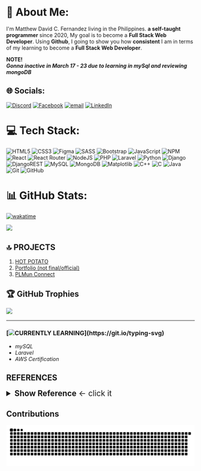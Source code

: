 # 💫 About Me:
I'm Matthew David C. Fernandez living in the Philippines. **a self-taught programmer** since 2020, My goal is to become a **Full Stack Web Developer**. Using **Github**, I going to show you how **consistent** I am in terms of my learning to become a **Full Stack Web Developer**. 

<strong>  NOTE! <br> <i>Gonna inactive in March 17 - 23 due to learning in mySql and reviewing mongoDB</i> </strong>
<br>


## 🌐 Socials:
[![Discord](https://img.shields.io/badge/Discord-%237289DA.svg?logo=discord&logoColor=white)](https://discord.gg/chewinggummmy) [![Facebook](https://img.shields.io/badge/Facebook-%231877F2.svg?logo=Facebook&logoColor=white)](https://facebook.com/Matthew.act546) [![email](https://img.shields.io/badge/Email-D14836?logo=gmail&logoColor=white)](mailto:matthewyt765@gmail.com) [![LinkedIn](https://img.shields.io/badge/LinkedIn-%230077B5.svg?logo=linkedin&logoColor=white)](https://linkedin.com/in/matthew-david-fernandez-188237298) 


# 💻 Tech Stack:
![HTML5](https://img.shields.io/badge/html5-%23E34F26.svg?style=for-the-badge&logo=html5&logoColor=white) ![CSS3](https://img.shields.io/badge/css3-%231572B6.svg?style=for-the-badge&logo=css3&logoColor=white)  ![Figma](https://img.shields.io/badge/figma-%23F24E1E.svg?style=for-the-badge&logo=figma&logoColor=white) ![SASS](https://img.shields.io/badge/SASS-hotpink.svg?style=for-the-badge&logo=SASS&logoColor=white) ![Bootstrap](https://img.shields.io/badge/bootstrap-%238511FA.svg?style=for-the-badge&logo=bootstrap&logoColor=white) ![JavaScript](https://img.shields.io/badge/javascript-%23323330.svg?style=for-the-badge&logo=javascript&logoColor=%23F7DF1E) ![NPM](https://img.shields.io/badge/NPM-%23CB3837.svg?style=for-the-badge&logo=npm&logoColor=white) ![React](https://img.shields.io/badge/react-%2320232a.svg?style=for-the-badge&logo=react&logoColor=%2361DAFB) ![React Router](https://img.shields.io/badge/React_Router-CA4245?style=for-the-badge&logo=react-router&logoColor=white) ![NodeJS](https://img.shields.io/badge/node.js-6DA55F?style=for-the-badge&logo=node.js&logoColor=white) ![PHP](https://img.shields.io/badge/php-%23777BB4.svg?style=for-the-badge&logo=php&logoColor=white) ![Laravel](https://img.shields.io/badge/laravel-%23FF2D20.svg?style=for-the-badge&logo=laravel&logoColor=white) ![Python](https://img.shields.io/badge/python-3670A0?style=for-the-badge&logo=python&logoColor=ffdd54) ![Django](https://img.shields.io/badge/django-%23092E20.svg?style=for-the-badge&logo=django&logoColor=white) ![DjangoREST](https://img.shields.io/badge/DJANGO-REST-ff1709?style=for-the-badge&logo=django&logoColor=white&color=ff1709&labelColor=gray)   ![MySQL](https://img.shields.io/badge/mysql-4479A1.svg?style=for-the-badge&logo=mysql&logoColor=white) ![MongoDB](https://img.shields.io/badge/MongoDB-%234ea94b.svg?style=for-the-badge&logo=mongodb&logoColor=white) ![Matplotlib](https://img.shields.io/badge/Matplotlib-%23ffffff.svg?style=for-the-badge&logo=Matplotlib&logoColor=black)  ![C++](https://img.shields.io/badge/c++-%2300599C.svg?style=for-the-badge&logo=c%2B%2B&logoColor=white) ![C](https://img.shields.io/badge/c-%2300599C.svg?style=for-the-badge&logo=c&logoColor=white)  ![Java](https://img.shields.io/badge/java-%23ED8B00.svg?style=for-the-badge&logo=openjdk&logoColor=white) ![Git](https://img.shields.io/badge/git-%23F05033.svg?style=for-the-badge&logo=git&logoColor=white) ![GitHub](https://img.shields.io/badge/github-%23121011.svg?style=for-the-badge&logo=github&logoColor=white)
# 📊 GitHub Stats:
[![wakatime](https://wakatime.com/badge/user/018c6906-0cb1-455a-8d77-e958a564f7aa.svg)](https://wakatime.com/@018c6906-0cb1-455a-8d77-e958a564f7aa)

<img src="https://wakatime.com/share/@chewwwy/771a57cf-8876-4f71-b682-3ce1534c5e14.svg">
</img>

<br>


## 🔝 PROJECTS
1. [HOT POTATO](https://hot-potato-muntinlupa-45nczzctw-matthew-act546s-projects.vercel.app/)
2. [Portfolio (not final/official)](https://matthew-act546.github.io/Bootstrap5-scss-fullFrontEndWebsite/)
3. [PLMun Connect](https://matthew-act546.github.io/event-planner-orgs-plmun/
)


## 🏆 GitHub Trophies
![](https://github-profile-trophy.vercel.app/?username=matthew-act546&theme=onedark&no-frame=false&no-bg=false&margin-w=4)




---

### [![CURRENTLY LEARNING](https://readme-typing-svg.demolab.com?font=Fira+Code&pause=1000&color=31A3F7&background=FFFFFF00&repeat=false&random=false&width=435&lines=%F0%9F%8C%B1+I%E2%80%99m+currently+learning+...)](https://git.io/typing-svg)
- *mySQL*
- *Laravel*
- *AWS Certification*

## REFERENCES
<details>
<summary style="font-size: 1.3rem; cursor: pointer"><b>Show Reference</b> <- click it</summary>

<br>

***Python, Matplotlib, and Django*** - I learned them through reading a book and doing exercises in Python crash course 2nd edition by Eric Matthes and watching some YouTube videos by [freeCodeCamp.org](https://www.youtube.com/@freecodecamp) and [Caleb Curry](https://www.youtube.com/@codebreakthrough)

***JAVA*** - This is our computer programming subject in grade 11 senior high school.

<img src="certifications/HTML.jpg" width="49%" alt="htmlCertification"> <img src="certifications/CSS.jpg" width="49%" alt="cssCertification">
<img src="certifications/JAVASCRIPT.jpg" width="49%" alt="javascriptCertification">

***NC2 CSS(NATIONAL CERTIFICATE 2, COMPUTER SYSTEM SERVICING)*** - I'm the one who picked our school to be a scholar in TESDA to get a NC2 CSS, and I train and am assessed at St. Benadette College of Alabang. Our teacher is Mr. Daryl Daven, and I remember our assessor, Joey M. Moreto, who is such a serious and cold-blooded person. 3 out of 8 students just passed the certificate, and I am the one who passed the assessment. This is my NC2 Certificate [NC2 CSS](certifications/NC.pdf) the ***PASSWORD*** is ***04282006F***

***SCSS, BOOTSTRAP5, DOM, JSX*** - I watch tutorial videos from net ninja and freecodecamp.org. Lately ive been really focusing on the frontend development i do some projects here and sooner i will post it in here in my github.

</details>

## Contributions
<picture>
  <source media="(prefers-color-scheme: dark)" srcset="https://raw.githubusercontent.com/Matthew-act546/Matthew-act546/output/github-snake.svg" />
  <source media="(prefers-color-scheme: light)" srcset="https://raw.githubusercontent.com/Matthew-act546/Matthew-act546/output/github-snake.svg" />
  <img src="https://raw.githubusercontent.com/Matthew-act546/Matthew-act546/output/github-snake.svg" alt="Snake animation" />
</picture> 